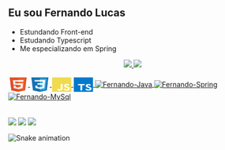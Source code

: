 ## Eu sou Fernando Lucas

- Estundando Front-end
- Estudando Typescript
- Me especializando em Spring

<div align="center">
        <a href="https://github.com/FernandoLucas33">
        <img height="180em" src="https://github-readme-stats.vercel.app/api?username=FernandoLucas33&show_icons=true&theme=dracula&include_all_commits=true&count_private=true"/>
        <img height="180em" src="https://github-readme-stats.vercel.app/api/top-langs/?username=FernandoLucas33&layout=compact&langs_count=7&theme=dracula"/>
      </div>
<div style="display: inline_block"><br>
        <img align="center" alt="Fernando-HTML" height="30" width="40" src="https://raw.githubusercontent.com/devicons/devicon/master/icons/html5/html5-original.svg">
        <img align="center" alt="Fernando-CSS" height="30" width="40" src="https://raw.githubusercontent.com/devicons/devicon/master/icons/css3/css3-original.svg">
        <img align="center" alt="Fernando-Js" height="30" width="40" src="https://raw.githubusercontent.com/devicons/devicon/master/icons/javascript/javascript-plain.svg">
        <img align="center" alt="Fernando-Ts" height="30" width="40" src="https://raw.githubusercontent.com/devicons/devicon/master/icons/typescript/typescript-plain.svg">
        <img align="center" alt="Fernando-Java" height="30" width="40" src="https://cdn.jsdelivr.net/gh/devicons/devicon/icons/java/java-original-wordmark.svg" />      
        <img align="center" alt="Fernando-Spring" height="30" width="40" src="https://cdn.jsdelivr.net/gh/devicons/devicon/icons/spring/spring-original.svg" />        
        <img align="center" alt="Fernando-MySql" height="30" width="40" src="https://cdn.jsdelivr.net/gh/devicons/devicon/icons/mysql/mysql-original-wordmark.svg" />                 
</div>
<br>
<br>
<div>
  <a href="https://instagram.com/ferrobem33" target="_blank"><img src="https://img.shields.io/badge/-Instagram-%23E4405F?style=for-the-badge&logo=instagram&logoColor=white" target="_blank"></a>
  <a href = "mailto:fernandolucassud@gmail.com"><img src="https://img.shields.io/badge/-Gmail-%23333?style=for-the-badge&logo=gmail&logoColor=white" target="_blank"></a>
  <a href="https://www.linkedin.com/in/fernando-araujo-03580237" target="_blank"><img src="https://img.shields.io/badge/-LinkedIn-%230077B5?style=for-the-badge&logo=linkedin&logoColor=white" target="_blank"></a> 

![Snake animation](https://github.com/FernandoLucas33/FernandoLucas33/blob/output/github-contribution-grid-snake.svg)

</div>
